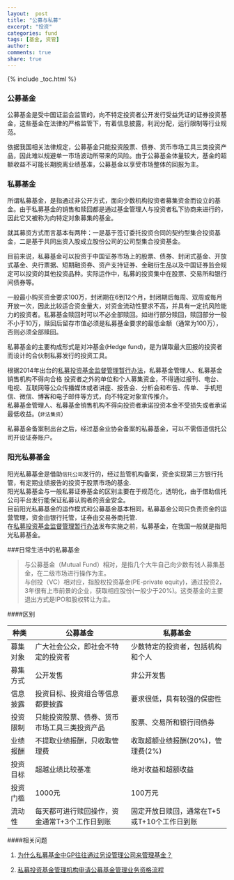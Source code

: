 ```yaml
---
layout:  post
title: "公募与私募"
excerpt: "投资"
categories: fund
tags: [基金, 资管]
author: 
comments: true
share: true
---
```

{% include _toc.html %}

### 公募基金
公募基金是受中国证监会监管的，向不特定投资者公开发行受益凭证的证券投资基金，这些基金在法律的严格监管下，有着信息披露，利润分配，运行限制等行业规范。  

依据我国相关法律规定，公募基金只能投资股票、债券、货币市场工具三类投资产品，因此难以规避单一市场波动所带来的风险。由于公募基金体量较大，基金的超额收益不可能长期脱离业绩基准，公募基金以享受市场整体的回报为主。


### 私募基金  
所谓私募基金，是指通过非公开方式，面向少数机构投资者募集资金而设立的基金。由于私募基金的销售和赎回都是通过基金管理人与投资者私下协商来进行的，因此它又被称为向特定对象募集的基金。  

就其募资方式而言基本有两种：一是基于签订委托投资合同的契约型集合投资基金，二是基于共同出资入股成立股份公司的公司型集合投资基金。  

目前来说，私募基金可以投资于中国证券市场上的股票、债券、封闭式基金、开放式基金、央行票据、短期融资券、资产支持证券、金融衍生品以及中国证券监会规定可以投资的其他投资品种。实际运作中，私募的投资集中在股票、交易所和银行间债券等。  

一般最小购买资金要求100万，封闭期在6到12个月，封闭期后每周、双周或每月开放一次，因此比较适合资金量大，对资金流动性要求不高，并具有一定抗风险能力的投资者。私募基金赎回时可以不必全部赎回。如进行部分赎回，赎回部分一般不小于10万，赎回后留存市值必须是私募基金要求的最低金额（通常为100万），否则必须全部赎回。

私募基金的主要构成形式是对冲基金(Hedge fund)，是为谋取最大回报的投资者而设计的合伙制私募发行的投资工具。  


根据2014年出台的<a href="http://www.csrc.gov.cn/pub/zjhpublic/zjh/201408/P020140822492061875501.pdf" target="_blank">私募投资基金监督管理暂行办法</a>，私募基金管理人、私募基金销售机构不得向合格 投资者之外的单位和个人募集资金，不得通过报刊、电台、电视、互联网等公众传播媒体或者讲座、报告会、分析会和布告、传单、 手机短信、微信、博客和电子邮件等方式，向不特定对象宣传推介。  
私募基金管理人、私募基金销售机构不得向投资者承诺投资本金不受损失或者承诺最低收益。(`非法集资`）

私募基金备案制出台之后，经过基金业协会备案的私募基金，可以不需借道信托公司开设证券账户。  

### 阳光私募基金
阳光私募基金是借助`信托公司`发行的，经过监管机构备案，资金实现第三方银行托管，有定期业绩报告的投资于股票市场的基金.  
阳光私募基金与一般私募证券基金的区别主要在于规范化，透明化，由于借助信托公司平台发行能保证私募认购者的资金安全。  
目前阳光私募基金的运作模式和公募基金基本相同，私募基金公司只负责资金的运营管理，资金由银行托管，证券由交易券商托管.  
在<a href="http://www.csrc.gov.cn/pub/zjhpublic/zjh/201408/P020140822492061875501.pdf" target="_blank">私募投资基金监督管理暂行办法</a>发布实施之前，私募基金，在我国一般就是指阳光私募基金。



###日常生活中的私募基金    

> 与公募基金（Mutual Fund）相对，是指几个大牛自己向少数有钱人募集基金，在二级市场进行操作为主。   
> 与创投（VC）相对应，指股权投资基金(PE-private equity)，通过投资2，3年很有上市前景的企业，获取相应股份(一般少于20%)。这类基金的主要退出方式是IPO和股权转让为主。
	 
  
  
  

####区别    

  种类  |  公募基金  | 私募基金
----------|-----------|------------------
募集对象|广大社会公众，即社会不特定的投资者|少数特定的投资者，包括机构和个人
募集方式|公开发售|非公开发售
信息披露|投资目标、投资组合等信息都要披露|要求很低，具有较强的保密性
投资限制|只能投资股票、债券、货币市场工具三类投资产品|股票、交易所和银行间债券
业绩报酬|不提取业绩报酬，只收取管理费|收取超额业绩报酬(20%)，管理费(2%)
投资目标|超越业绩比较基准|绝对收益和超额收益
投资门槛|1000元|100万元
流动性|每天都可进行赎回操作，资金通常T+3个工作日到账|固定开放日赎回，通常在T+5或T+10个工作日到账
   
   

####相关问题 
1. <a href="http://www.zhihu.com/question/28399621" target="_blank">为什么私募基金中GP往往通过另设管理公司来管理基金？</a>

2. <a href="http://www.csrc.gov.cn/pub/zjhpublic/G00306226/201412/t20141231_265877.htm" target="_blank">私募投资基金管理机构申请公募基金管理业务资格流程 </a>





<!-- 多说评论框 start -->
<div class="ds-thread" data-thread-key="fund2" data-title="fund2" ></div>
<!-- 多说评论框 end -->
<!-- 多说公共JS代码 start (一个网页只需插入一次) -->
<script type="text/javascript">
var duoshuoQuery = {short_name:"goaheadalvin"};
(function() {
var ds = document.createElement('script');
ds.type = 'text/javascript';ds.async = true;
ds.src = (document.location.protocol == 'https:' ? 'https:' : 'http:') + '//static.duoshuo.com/embed.js';
ds.charset = 'UTF-8';
(document.getElementsByTagName('head')[0] 
|| document.getElementsByTagName('body')[0]).appendChild(ds);
})();
</script>
<!-- 多说公共JS代码 end -->

[1]:	http://www.csrc.gov.cn/pub/zjhpublic/zjh/201408/P020140822492061875501.pdf